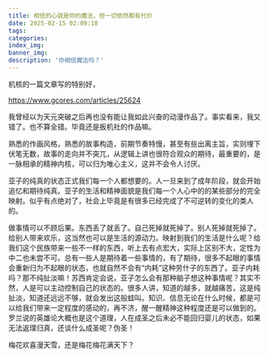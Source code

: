```yaml
---
title: 相信的心就是你的魔法，但一切依然都有代价
date: 2025-02-15 02:09:18
tags:
categories:
index_img:
banner_img:
description: '你相信魔法吗？'
---
```


机核的一篇文章写的特别好，

<https://www.gcores.com/articles/25624>

我曾经以为天元突破之后再也没有能让我如此兴奋的动漫作品了。事实看来，我又错了。也不算全错。毕竟还是扳机社的作品嘛。

熟悉的作画风格，熟悉的故事构造，前期节奏特慢，甚至有些出离主旨，实则埋下伏笔无数，故事的走向并不突兀，从逻辑上讲也很符合观众的期待，最重要的，是一脉相承的精神内核，可以归为唯心主义，这并不会令人讨厌。

亚子的纯真的状态正式我们每一个人都想要的。人一旦来到了成年阶段，就会开始追忆和期待纯真。亚子的生活和精神面貌是我们每一个人心中的的某些部分的完全映射。似乎有点绝对了，社会上毕竟是有很多已经完成了不可逆转的变化的类人的。

做事情可以不顾后果。东西丢了就丢了。自己死掉就死掉了。别人死掉就死掉了。给别人带来欢乐，这当然也可以是生活的源动力。映射到我们的生活是什么呢？给我们这个民族带来一些不一样的东西，听上去有点宏大，实际上区别不大，定性为中二也未尝不可。总有一些人是期待着一些事情的，有了期待，很多不起眼的事情会重新归为不起眼的状态，也就自然不会有“内耗”这种劳什子的东西了。亚子内耗吗？那不纯扯淡嘛！苏西肯定会说，亚子怎么会有那种脑子想这种事情呢？其实不然，人是可以主动控制自己的状态的。很多人讲，知道的越多，就越痛苦，这是纯扯淡，知道还远远不够，就会发出这般蛙叫。知识、信息无论在什么时候，都是可以给我们带来一定程度的感动的，再不济，醒一醒精神这种程度还是可以做到的。罗兰说的英雄论大概也是这个道理，人在成圣之后未必不能回归婴儿的状态，如果无法返璞归真，还谈什么成圣呢？伪圣！

梅花欢喜漫天雪，还是梅花梅花满天下？
